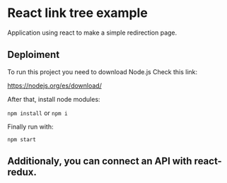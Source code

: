 # React link tree example

Application using react to make a simple redirection page.

## Deploiment

To run this project you need to download Node.js
Check this link:

https://nodejs.org/es/download/

After that, install node modules:

`npm install` or `npm i`

Finally run with:

`npm start`

## Additionaly, you can connect an API with react-redux.
